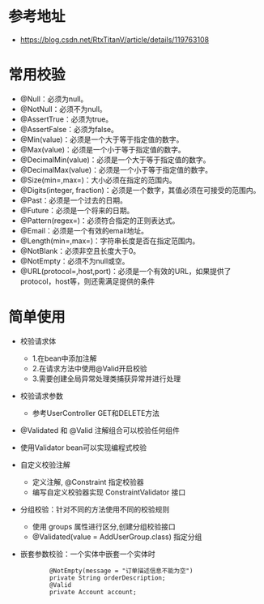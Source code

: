 # 参考地址
- https://blog.csdn.net/RtxTitanV/article/details/119763108




# 常用校验
- @Null：必须为null。
- @NotNull：必须不为null。
- @AssertTrue：必须为true。
- @AssertFalse：必须为false。
- @Min(value)：必须是一个大于等于指定值的数字。
- @Max(value)：必须是一个小于等于指定值的数字。
- @DecimalMin(value)：必须是一个大于等于指定值的数字。
- @DecimalMax(value)：必须是一个小于等于指定值的数字。
- @Size(min=,max=)：大小必须在指定的范围内。
- @Digits(integer, fraction)：必须是一个数字，其值必须在可接受的范围内。
- @Past：必须是一个过去的日期。
- @Future：必须是一个将来的日期。
- @Pattern(regex=)：必须符合指定的正则表达式。
- @Email：必须是一个有效的email地址。
- @Length(min=,max=)：字符串长度是否在指定范围内。
- @NotBlank：必须非空且长度大于0。
- @NotEmpty：必须不为null或空。
- @URL(protocol=,host,port)：必须是一个有效的URL，如果提供了protocol，host等，则还需满足提供的条件


# 简单使用
- 校验请求体
    - 1.在bean中添加注解
    - 2.在请求方法中使用@Valid开启校验
    - 3.需要创建全局异常处理类捕获异常并进行处理

- 校验请求参数
    - 参考UserController GET和DELETE方法

- @Validated 和 @Valid 注解组合可以校验任何组件
- 使用Validator bean可以实现编程式校验
- 自定义校验注解
    - 定义注解, @Constraint 指定校验器
    - 编写自定义校验器实现 ConstraintValidator 接口
- 分组校验：针对不同的方法使用不同的校验规则
    - 使用 groups 属性进行区分,创建分组校验接口
    - @Validated(value = AddUserGroup.class) 指定分组
- 嵌套参数校验：一个实体中嵌套一个实体时
    ```
            @NotEmpty(message = "订单描述信息不能为空")
            private String orderDescription;
            @Valid
            private Account account;
    ```
